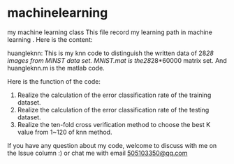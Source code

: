 # machinelearning
my machine learning class
This file record my learning path in machine learning .
Here is the content:

huangleknn:
This is my knn code to distinguish the written data of 28*28 images from MINST data set.
MNIST.mat is the28*28*60000 matrix set.
And huangleknn.m is the matlab code.

Here is the function of the code:

1. Realize the calculation of the error classification rate of the training dataset.
2. Realize the calculation of the error classification rate of the testing dataset.
3. Realize the ten-fold cross verification method to choose the best K value from 1~120 of knn method.

If you have any question about my code, welcome to discuss with me on the Issue column  :) or chat me with email 505103350@qq.com
